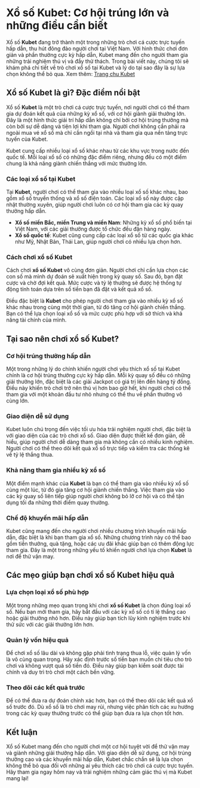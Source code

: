 <h1>Xổ số Kubet: Cơ hội trúng lớn và những điều cần biết</h1>

<p>Xổ số <strong>Kubet</strong> đang trở thành một trong những trò chơi cá cược trực tuyến hấp dẫn, thu hút đông đảo người chơi tại Việt Nam. Với hình thức chơi đơn giản và phần thưởng cực kỳ hấp dẫn, Kubet mang đến cho người tham gia những trải nghiệm thú vị và đầy thử thách. Trong bài viết này, chúng tôi sẽ khám phá chi tiết về trò chơi xổ số tại Kubet và lý do tại sao đây là sự lựa chọn không thể bỏ qua.&nbsp;Xem thêm:&nbsp;<a href="https://kubet6.dev/">Trang chu Kubet</a></p>

<h2>Xổ số Kubet là gì? Đặc điểm nổi bật</h2>

<p>Xổ số <strong>Kubet</strong> là một trò chơi cá cược trực tuyến, nơi người chơi có thể tham gia dự đoán kết quả của những kỳ xổ số, với cơ hội giành giải thưởng lớn. Đây là một hình thức giải trí hấp dẫn không chỉ bởi cơ hội trúng thưởng mà còn bởi sự dễ dàng và tiện lợi khi tham gia. Người chơi không cần phải ra ngoài mua vé xổ số mà chỉ cần ngồi tại nhà và tham gia qua nền tảng trực tuyến của Kubet.</p>

<p>Kubet cung cấp nhiều loại xổ số khác nhau từ các khu vực trong nước đến quốc tế. Mỗi loại xổ số có những đặc điểm riêng, nhưng đều có một điểm chung là khả năng giành chiến thắng với mức thưởng lớn.</p>

<h3>Các loại xổ số tại Kubet</h3>

<p>Tại <strong>Kubet</strong>, người chơi có thể tham gia vào nhiều loại xổ số khác nhau, bao gồm xổ số truyền thống và xổ số điện toán. Các loại xổ số này được cập nhật thường xuyên, giúp người chơi luôn có cơ hội tham gia các kỳ quay thưởng hấp dẫn.</p>

<ul>
	<li><strong>Xổ số miền Bắc, miền Trung và miền Nam</strong>: Những kỳ xổ số phổ biến tại Việt Nam, với các giải thưởng được tổ chức đều đặn hàng ngày.</li>
	<li><strong>Xổ số quốc tế</strong>: Kubet cũng cung cấp các loại xổ số từ các quốc gia khác như Mỹ, Nhật Bản, Thái Lan, giúp người chơi có nhiều lựa chọn hơn.</li>
</ul>

<h3>Cách chơi xổ số Kubet</h3>

<p>Cách chơi <strong>xổ số Kubet</strong> vô cùng đơn giản. Người chơi chỉ cần lựa chọn các con số mà mình dự đoán sẽ xuất hiện trong kỳ quay số. Sau đó, bạn đặt cược và chờ đợi kết quả. Mức cược và tỷ lệ thưởng sẽ được hệ thống tự động tính toán dựa trên số tiền bạn đã đặt và kết quả xổ số.</p>

<p>Điều đặc biệt là <strong>Kubet</strong> cho phép người chơi tham gia vào nhiều kỳ xổ số khác nhau trong cùng một thời gian, từ đó tăng cơ hội giành chiến thắng. Bạn có thể lựa chọn loại xổ số và mức cược phù hợp với sở thích và khả năng tài chính của mình.</p>

<h2>Tại sao nên chơi xổ số Kubet?</h2>

<h3>Cơ hội trúng thưởng hấp dẫn</h3>

<p>Một trong những lý do chính khiến người chơi yêu thích xổ số tại Kubet chính là cơ hội trúng thưởng cực kỳ hấp dẫn. Mỗi kỳ quay số đều có những giải thưởng lớn, đặc biệt là các giải Jackpot có giá trị lên đến hàng tỷ đồng. Điều này khiến trò chơi trở nên thú vị hơn bao giờ hết, khi người chơi có thể tham gia với một khoản đầu tư nhỏ nhưng có thể thu về phần thưởng vô cùng lớn.</p>

<h3>Giao diện dễ sử dụng</h3>

<p>Kubet luôn chú trọng đến việc tối ưu hóa trải nghiệm người chơi, đặc biệt là với giao diện của các trò chơi xổ số. Giao diện được thiết kế đơn giản, dễ hiểu, giúp người chơi dễ dàng tham gia mà không cần có nhiều kinh nghiệm. Người chơi có thể theo dõi kết quả xổ số trực tiếp và kiểm tra các thống kê về tỷ lệ thắng thua.</p>

<h3>Khả năng tham gia nhiều kỳ xổ số</h3>

<p>Một điểm mạnh khác của <strong>Kubet</strong> là bạn có thể tham gia vào nhiều kỳ xổ số cùng một lúc, từ đó gia tăng cơ hội giành chiến thắng. Việc tham gia vào các kỳ quay số liên tiếp giúp người chơi không bỏ lỡ cơ hội và có thể tận dụng tối đa những thời điểm quay thưởng.</p>

<h3>Chế độ khuyến mãi hấp dẫn</h3>

<p>Kubet cũng mang đến cho người chơi nhiều chương trình khuyến mãi hấp dẫn, đặc biệt là khi bạn tham gia xổ số. Những chương trình này có thể bao gồm tiền thưởng, quà tặng, hoặc các ưu đãi khác giúp bạn có thêm động lực tham gia. Đây là một trong những yếu tố khiến người chơi lựa chọn <strong>Kubet</strong> là nơi để thử vận may.</p>

<h2>Các mẹo giúp bạn chơi xổ số Kubet hiệu quả</h2>

<h3>Lựa chọn loại xổ số phù hợp</h3>

<p>Một trong những mẹo quan trọng khi chơi <strong>xổ số Kubet</strong> là chọn đúng loại xổ số. Nếu bạn mới tham gia, hãy bắt đầu với các kỳ xổ số có tỉ lệ thắng cao hoặc giải thưởng nhỏ hơn. Điều này giúp bạn tích lũy kinh nghiệm trước khi thử sức với các giải thưởng lớn hơn.</p>

<h3>Quản lý vốn hiệu quả</h3>

<p>Để chơi xổ số lâu dài và không gặp phải tình trạng thua lỗ, việc quản lý vốn là vô cùng quan trọng. Hãy xác định trước số tiền bạn muốn chi tiêu cho trò chơi và không vượt quá số tiền đó. Điều này giúp bạn kiểm soát được tài chính và duy trì trò chơi một cách bền vững.</p>

<h3>Theo dõi các kết quả trước</h3>

<p>Để có thể đưa ra dự đoán chính xác hơn, bạn có thể theo dõi các kết quả xổ số trước đó. Dù xổ số là trò chơi may rủi, nhưng việc phân tích các xu hướng trong các kỳ quay thưởng trước có thể giúp bạn đưa ra lựa chọn tốt hơn.</p>

<h2>Kết luận</h2>

<p>Xổ số Kubet mang đến cho người chơi một cơ hội tuyệt vời để thử vận may và giành những giải thưởng hấp dẫn. Với giao diện dễ sử dụng, cơ hội trúng thưởng cao và các khuyến mãi hấp dẫn, Kubet chắc chắn sẽ là lựa chọn không thể bỏ qua đối với những ai yêu thích các trò chơi cá cược trực tuyến. Hãy tham gia ngay hôm nay và trải nghiệm những cảm giác thú vị mà Kubet mang lại!</p>
